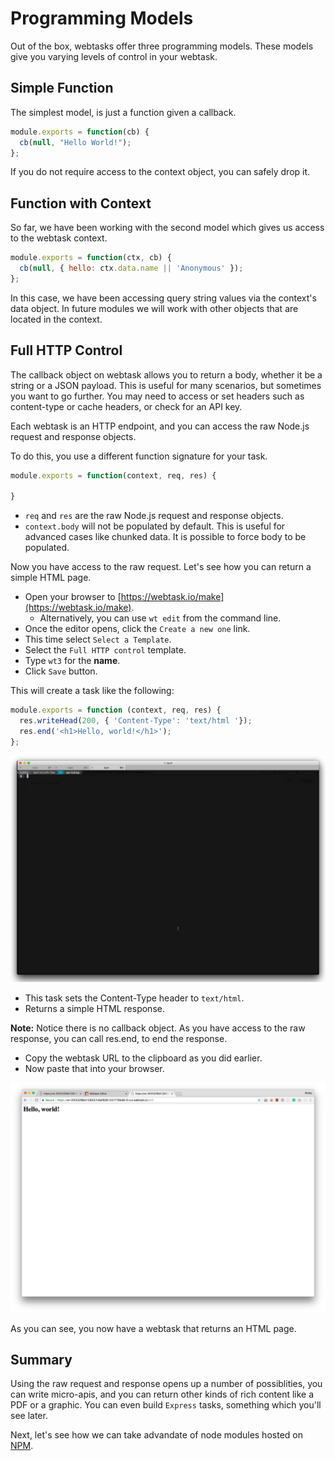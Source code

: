 # Programming Models

Out of the box, webtasks offer three programming models. These models give you varying levels of control in your webtask.

## Simple Function

The simplest model, is just a function given a callback.

```javascript
module.exports = function(cb) {
  cb(null, "Hello World!");
};
```

If you do not require access to the context object, you can safely drop it.

## Function with Context

So far, we have been working with the second model which gives us access to the webtask context.

```javascript
module.exports = function(ctx, cb) {
  cb(null, { hello: ctx.data.name || 'Anonymous' });
};
```
In this case, we have been accessing query string values via the context's data object. In future modules we will work with other objects that are located in the context.

## Full HTTP Control

The callback object on webtask allows you to return a body, whether it be a string or a JSON payload. This is useful for many scenarios, but sometimes you want to go further. You may need to access or set headers such as content-type or cache headers, or check for an API key. 

Each webtask is an HTTP endpoint, and you can access the raw Node.js request and response objects. 

To do this, you use a different function signature for your task. 

```javascript
module.exports = function(context, req, res) {
  
}
```

* `req` and `res` are the raw Node.js request and response objects.
* `context.body` will not be populated by default. This is useful for advanced cases like chunked data. It is possible to force body to be populated.

Now you have access to the raw request. Let's see how you can return a simple HTML page.

- Open your browser to [https://webtask.io/make](https://webtask.io/make).
  - Alternatively, you can use `wt edit` from the command line.
- Once the editor opens, click the `Create a new one` link.
- This time select `Select a Template`. 
- Select the `Full HTTP control` template. 
- Type `wt3` for the **name**. 
- Click `Save` button.

This will create a task like the following:

```javascript
module.exports = function (context, req, res) {
  res.writeHead(200, { 'Content-Type': 'text/html '});
  res.end('<h1>Hello, world!</h1>');
};
```

![Create full control](../images/wt-editor-create-new-full-control.gif)

* This task sets the Content-Type header to `text/html`.
* Returns a simple HTML response.

**Note:** Notice there is no callback object. As you have access to the raw response, you can call res.end, to end the response. 

- Copy the webtask URL to the clipboard as you did earlier.
- Now paste that into your browser.

![Browser run](../images/wt-browser-run.png)

As you can see, you now have a webtask that returns an HTML page.

## Summary

Using the raw request and response opens up a number of possiblities, you can write micro-apis, and you can return other kinds of rich content like a PDF or a graphic. You can even build `Express` tasks, something which you'll see later.

Next, let's see how we can take advandate of node modules hosted on [NPM](npm-modules.md).